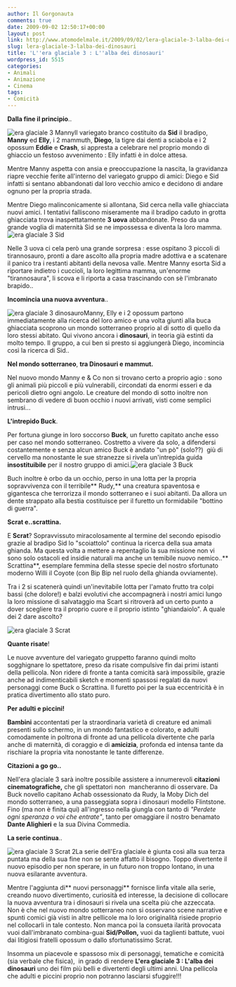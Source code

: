```yaml
---
author: Il Gorgonauta
comments: true
date: 2009-09-02 12:50:17+00:00
layout: post
link: http://www.atomodelmale.it/2009/09/02/lera-glaciale-3-lalba-dei-dinosauri/
slug: lera-glaciale-3-lalba-dei-dinosauri
title: 'L''era glaciale 3 : L''alba dei dinosauri'
wordpress_id: 5515
categories:
- Animali
- Animazione
- Cinema
tags:
- Comicità
---
```


**Dalla fine il principio**..

![era glaciale 3 Manny](http://www.atomodelmale.it/wp-content/uploads/2009/09/era-glaciale-3-Manny-279x300.jpg)Il variegato branco costituito da **Sid** il bradipo, **Manny** ed **Elly**, i 2 mammuth, **Diego**, la tigre dai denti a sciabola e i 2 opossum **Eddie** e **Crash**, si appresta a celebrare nel proprio mondo di ghiaccio un festoso avvenimento : Elly infatti è in dolce attesa.

Mentre Manny aspetta con ansia e preoccupazione la nascita, la gravidanza riapre vecchie ferite all'interno del variegato gruppo di amici: Diego e Sid infatti si sentano abbandonati dal loro vecchio amico e decidono di andare ognuno per la propria strada.

Mentre Diego malinconicamente si allontana, Sid cerca nella valle ghiacciata nuovi amici. I tentativi falliscono miseramente ma il bradipo caduto in grotta ghiacciata trova inaspettatamente **3 uova** abbandonate. Preso da una grande voglia di maternità Sid se ne impossessa e diventa la loro mamma.![era glaciale 3 Sid](http://www.atomodelmale.it/wp-content/uploads/2009/09/era-glaciale-3-Sid-300x161.jpg)

Nelle 3 uova ci cela però una grande sorpresa : esse ospitano 3 piccoli di tirannosauro, pronti a dare ascolto alla propria madre adottiva e a scatenare il panico tra i restanti abitanti della nevosa valle. Mentre Manny esorta Sid a riportare indietro i cuccioli, la loro legittima mamma, un'enorme "tirannosaura", li scova e li riporta a casa trascinando con sè l'imbranato brapido..

<!-- more -->


**Incomincia una nuova avventura**..

![era glaciale 3 dinosauro](http://www.atomodelmale.it/wp-content/uploads/2009/09/era-glaciale-3-dinosauro-300x237.jpg)Manny, Elly e i 2 opossum partono immediatamente alla ricerca del loro amico e una volta giunti alla buca ghiacciata scoprono un mondo sotterraneo proprio al di sotto di quello da loro stessi abitato. Qui vivono ancora i **dinosauri**, in teoria già estinti da molto tempo. Il gruppo, a cui ben si presto si aggiungerà Diego, incomincia così la ricerca di Sid..

**Nel mondo sotterraneo**, **tra Dinosauri e mammut.**

Nel nuovo mondo Manny e & Co non si trovano certo a proprio agio : sono gli animali più piccoli e più vulnerabili, circondati da enormi esseri e da pericoli dietro ogni angolo. Le creature del mondo di sotto inoltre non sembrano di vedere di buon occhio i nuovi arrivati, visti come semplici intrusi...

**L'intrepido Buck**.

Per fortuna giunge in loro soccorso **Buck**, un furetto capitato anche esso per caso nel mondo sotterraneo. Costretto a vivere da solo, a difendersi costantemente e senza alcun amico Buck è andato "un pò" (solo??)  giù di cervello ma nonostante le sue stranezze si rivela un'intrepida guida **insostituibile** per il nostro gruppo di amici.![era glaciale 3 Buck](http://www.atomodelmale.it/wp-content/uploads/2009/09/era-glaciale-3-Buck-300x168.jpg)

Buch inoltre è orbo da un occhio, perso in una lotta per la propria sopravvivenza con il terribile** Rudy,** una creatura spaventosa e gigantesca che terrorizza il mondo sotterraneo e i suoi abitanti. Da allora un dente strappato alla bestia costituisce per il furetto un formidabile "bottino di guerra".

**Scrat e..scrattina.**

E **Scrat**? Sopravvissuto miracolosamente al termine del secondo episodio grazie al bradipo Sid lo "scoiattolo" continua la ricerca della sua amata ghianda. Ma questa volta a mettere a repentaglio la sua missione non vi sono solo ostacoli ed insidie naturali ma anche un temibile nuovo nemico..** Scrattina**, esemplare femmina della stesse specie del nostro sfortunato moderno Willi il Coyote (con Bip Bip nel ruolo della ghianda ovviamente).

Tra i 2 si scatenerà quindi un'inevitabile lotta per l'amato frutto tra colpi bassi (che dolore!) e balzi evolutivi che accompagnerà i nostri amici lungo la loro missione di salvataggio ma Scart si ritroverà ad un certo punto a dover scegliere tra il proprio cuore e il proprio istinto "ghiandaiolo". A quale dei 2 dare ascolto?

![era glaciale 3 Scrat](http://www.atomodelmale.it/wp-content/uploads/2009/09/era-glaciale-3-Scrat-300x188.jpg)

**Quante risate**!

Le nuove avventure del variegato gruppetto faranno quindi molto sogghignare lo spettatore, preso da risate compulsive fin dai primi istanti della pellicola. Non ridere di fronte a tanta comicità sarà impossibile, grazie anche ad indimenticabili sketch e momenti spassosi regalati da nuovi personaggi come Buck o Scrattina. Il furetto poi per la sua eccentricità è in pratica divertimento allo stato puro.

**Per adulti e piccini!**

**Bambini** accontentati per la straordinaria varietà di creature ed animali presenti sullo schermo, in un mondo fantastico e colorato, e adulti comodamente in poltrona di fronte ad una pellicola divertente che parla anche di maternità, di coraggio e di **amicizia**, profonda ed intensa tante da rischiare la propria vita nonostante le tante differenze.

**Citazioni a go go..**

Nell'era glaciale 3 sarà inoltre possibile assistere a innumerevoli **citazioni cinematografiche,** che gli spettatori non  mancheranno di osservare. Da Buck novello capitano Achab ossessionato da Rudy, la Moby Dich del mondo sotterraneo, a una passeggiata sopra i dinosauri modello [ ](http://it.wikipedia.org/wiki/Fred_Flintstone)Flintstone. Fino (ma non è finita qui) all'ingresso nella giungla con tanto di _"Perdete ogni speranza o voi che entrate"_, tanto per omaggiare il nostro benamato **Dante Alighieri** e la sua Divina Commedia.

**La serie continua**..

![era glaciale 3 Scrat 2](http://www.atomodelmale.it/wp-content/uploads/2009/09/era-glaciale-3-Scrat-2-300x168.jpg)La serie dell'Era glaciale è giunta così alla sua terza puntata ma della sua fine non se sente affatto il bisogno. Toppo divertente il nuovo episodio per non sperare, in un futuro non troppo lontano, in una nuova esilarante avventura.

Mentre l'aggiunta di** nuovi personaggi** fornisce linfa vitale alla serie, creando nuovo divertimento, curiosità ed interesse, la decisione di collocare la nuova avventura tra i dinosauri si rivela una scelta più che azzeccata. Non è che nel nuovo mondo sotterraneo non si osservano scene narrative e spunti comici già visti in altre pellicole ma lo loro originalità risiede proprio nel collocarli in tale contesto. Non manca poi la consueta ilarità provocata vuoi dall'imbranato combina-guai **Sid/Pollon,** vuoi da taglienti battute, vuoi dai litigiosi fratelli opossum o dallo sfortunatissimo Scrat.

Insomma un piacevole e spassoso mix di personaggi, tematiche e comicità (sia verbale che fisica),  in grado di rendere **L'era glaciale 3 : L'alba dei dinosauri** uno dei film più belli e divertenti degli ultimi anni. Una pellicola che adulti e piccini proprio non potranno lasciarsi sfuggire!!!
